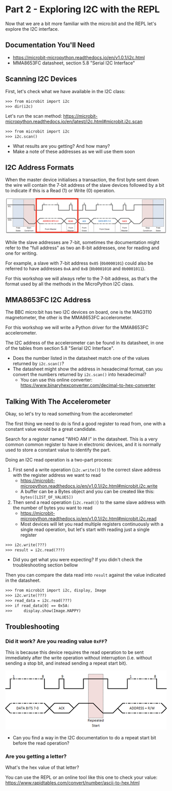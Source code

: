 # Part 2 - Exploring I2C with the REPL

Now that we are a bit more familiar with the micro:bit and the REPL let's
explore the I2C interface.


## Documentation You'll Need

- https://microbit-micropython.readthedocs.io/en/v1.0.1/i2c.html
- MMA8653FC datasheet, section 5.8 "Serial I2C Interface"


## Scanning I2C Devices

First, let's check what we have available in the I2C class:

```
>>> from microbit import i2c
>>> dir(i2c)
```

Let's run the scan method:
https://microbit-micropython.readthedocs.io/en/latest/i2c.html#microbit.i2c.scan

```
>>> from microbit import i2c
>>> i2c.scan()
```

- What results are you getting? And how many?
- Make a note of these addresses as we will use them soon


## I2C Address Formats

When the master device initialises a transaction, the first byte sent down the
wire will contain the 7-bit address of the slave devices followed by a bit to
indicate if this is a Read (1) or Write (0) operation.

![I2C first byte](images/i2c-first-byte.png)

While the slave addresses are 7-bit, sometimes the documentation might refer to
the "full address" as two an 8-bit addresses, one for reading and one for
writing.

For example, a slave with 7-bit address `0x05` (`0b0000101`) could also be
referred to have addresses `0xA` and `0xB` (`0b0001010` and `0b0001011`).

For this workshop we will always refer to the 7-bit address, as that's the
format used by all the methods in the MicroPython I2C class.


## MMA8653FC I2C Address

The BBC micro:bit has two I2C devices on board, one is the MAG3110 magnetometer,
the other is the MMA8653FC accelerometer.

For this workshop we will write a Python driver for the MMA8653FC accelerometer.

The I2C address of the accelerometer can be found in its datasheet, in one of
the tables from section 5.8 "Serial I2C Interface".

- Does the number listed in the datasheet match one of the values returned by
`i2c.scan()`?
- The datasheet might show the address in hexadecimal format, can you convert
  the numbers returned by `i2c.scan()` into hexadecimal?
    - You can use this online converter:
      https://www.binaryhexconverter.com/decimal-to-hex-converter


## Talking With The Accelerometer

Okay, so let's try to read something from the accelerometer!

The first thing we need to do is find a good register to read from, one
with a constant value would be a great candidate.

Search for a register named "WHO AM I" in the datasheet. This is a very common
common register to have in electronic devices, and it is normally used to store
a constant value to identify the part.

Doing an I2C read operation is a two-part process:
1. First send a write operation (`i2c.write()`) to the correct slave address
  with the register address we want to read
    - https://microbit-micropython.readthedocs.io/en/v1.0.1/i2c.html#microbit.i2c.write
    - A buffer can be a Bytes object and you can be created like this:
      `bytes([LIST_OF_VALUES])`
2. Then send a read operation (`i2c.read()`) to the same slave address with the
  number of bytes you want to read
    - https://microbit-micropython.readthedocs.io/en/v1.0.1/i2c.html#microbit.i2c.read
    - Most devices will let you read multiple registers continuously with a
      single read operation, but let's start with reading just a single register

```
>>> i2c.write(???)
>>> result = i2c.read(???)
```

- Did you get what you were expecting? If you didn't check the troubleshooting
  section bellow

Then you can compare the data read into `result` against the value indicated in
the datasheet.

```
>>> from microbit import i2c, display, Image
>>> i2c.write(???)
>>> read_data = i2c.read(???)
>>> if read_data[0] == 0x5A:
>>>     display.show(Image.HAPPY)
```


## Troubleshooting

### Did it work? Are you reading value `0xFF`?

This is because this device requires the read operation to be sent immediately
after the write operation without interruption (i.e. without sending a stop
bit, and instead sending a repeat start bit).

![I2C repeated start](images/i2c-repeated-start.png)

- Can you find a way in the I2C documentation to do a repeat start bit before
  the read operation?

### Are you getting a letter?

What's the hex value of that letter?

You can use the REPL or an online tool like this one to check your value:
https://www.rapidtables.com/convert/number/ascii-to-hex.html
